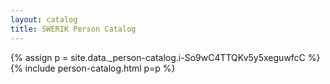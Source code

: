 ```yaml
---
layout: catalog
title: SWERIK Person Catalog
---
```

{% assign p = site.data._person-catalog.i-So9wC4TTQKv5y5xeguwfcC %}
{% include person-catalog.html p=p %}

